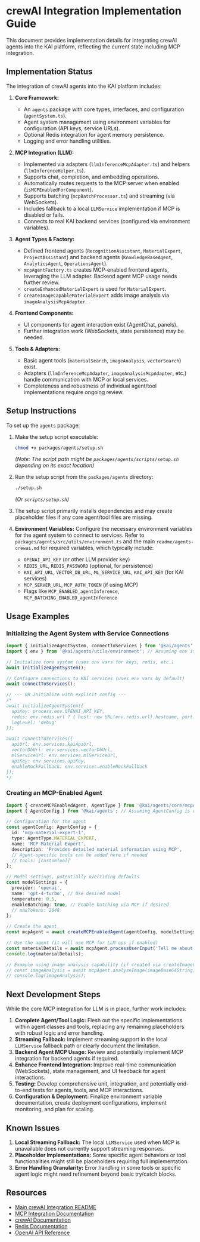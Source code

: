 # crewAI Integration Implementation Guide

This document provides implementation details for integrating crewAI agents into the KAI platform, reflecting the current state including MCP integration.

## Implementation Status

The integration of crewAI agents into the KAI platform includes:

1.  **Core Framework:**
    *   An `agents` package with core types, interfaces, and configuration (`agentSystem.ts`).
    *   Agent system management using environment variables for configuration (API keys, service URLs).
    *   Optional Redis integration for agent memory persistence.
    *   Logging and error handling utilities.

2.  **MCP Integration (LLM):**
    *   Implemented via adapters (`llmInferenceMcpAdapter.ts`) and helpers (`llmInferenceHelper.ts`).
    *   Supports chat, completion, and embedding operations.
    *   Automatically routes requests to the MCP server when enabled (`isMCPEnabledForComponent`).
    *   Supports batching (`mcpBatchProcessor.ts`) and streaming (via WebSockets).
    *   Includes fallback to a local `LLMService` implementation if MCP is disabled or fails.
    *   Connects to real KAI backend services (configured via environment variables).

3.  **Agent Types & Factory:**
    *   Defined frontend agents (`RecognitionAssistant`, `MaterialExpert`, `ProjectAssistant`) and backend agents (`KnowledgeBaseAgent`, `AnalyticsAgent`, `OperationsAgent`).
    *   `mcpAgentFactory.ts` creates MCP-enabled frontend agents, leveraging the LLM adapter. Backend agent MCP usage needs further review.
    *   `createEnhancedMaterialExpert` is used for `MaterialExpert`.
    *   `createImageCapableMaterialExpert` adds image analysis via `imageAnalysisMcpAdapter`.

4.  **Frontend Components:**
    *   UI components for agent interaction exist (AgentChat, panels).
    *   Further integration work (WebSockets, state persistence) may be needed.

5.  **Tools & Adapters:**
    *   Basic agent tools (`materialSearch`, `imageAnalysis`, `vectorSearch`) exist.
    *   Adapters (`llmInferenceMcpAdapter`, `imageAnalysisMcpAdapter`, etc.) handle communication with MCP or local services.
    *   Completeness and robustness of individual agent/tool implementations require ongoing review.

## Setup Instructions

To set up the `agents` package:

1. Make the setup script executable:
   ```bash
   chmod +x packages/agents/setup.sh
   ```
   *(Note: The script path might be `packages/agents/scripts/setup.sh` depending on its exact location)*

2.  Run the setup script from the `packages/agents` directory:
    ```bash
    ./setup.sh 
    ```
    *(Or `scripts/setup.sh`)*

3.  The setup script primarily installs dependencies and may create placeholder files if any core agent/tool files are missing.

4.  **Environment Variables:** Configure the necessary environment variables for the agent system to connect to services. Refer to `packages/agents/src/utils/environment.ts` and the main `readme/agents-crewai.md` for required variables, which typically include:
    *   `OPENAI_API_KEY` (or other LLM provider key)
    *   `REDIS_URL`, `REDIS_PASSWORD` (optional, for persistence)
    *   `KAI_API_URL`, `VECTOR_DB_URL`, `ML_SERVICE_URL`, `KAI_API_KEY` (for KAI services)
    *   `MCP_SERVER_URL`, `MCP_AUTH_TOKEN` (if using MCP)
    *   Flags like `MCP_ENABLED_agentInference`, `MCP_BATCHING_ENABLED_agentInference`

## Usage Examples

### Initializing the Agent System with Service Connections

```typescript
import { initializeAgentSystem, connectToServices } from '@kai/agents';
import { env } from '@kai/agents/utils/environment'; // Assuming env is exported

// Initialize core system (uses env vars for keys, redis, etc.)
await initializeAgentSystem(); 

// Configure connections to KAI services (uses env vars by default)
await connectToServices(); 

// --- OR Initialize with explicit config ---
/*
await initializeAgentSystem({
  apiKey: process.env.OPENAI_API_KEY,
  redis: env.redis.url ? { host: new URL(env.redis.url).hostname, port: parseInt(new URL(env.redis.url).port || '6379'), password: env.redis.password } : undefined,
  logLevel: 'debug'
});

await connectToServices({
  apiUrl: env.services.kaiApiUrl,
  vectorDbUrl: env.services.vectorDbUrl,
  mlServiceUrl: env.services.mlServiceUrl,
  apiKey: env.services.apiKey,
  enableMockFallback: env.services.enableMockFallback
});
*/
```

### Creating an MCP-Enabled Agent

```typescript
import { createMCPEnabledAgent, AgentType } from '@kai/agents/core/mcpAgentFactory';
import { AgentConfig } from '@kai/agents'; // Assuming AgentConfig is exported

// Configuration for the agent
const agentConfig: AgentConfig = {
  id: 'mcp-material-expert-1',
  type: AgentType.MATERIAL_EXPERT,
  name: 'MCP Material Expert',
  description: 'Provides detailed material information using MCP',
  // Agent-specific tools can be added here if needed
  // tools: [customTool] 
};

// Model settings, potentially overriding defaults
const modelSettings = {
  provider: 'openai',
  name: 'gpt-4-turbo', // Use desired model
  temperature: 0.5,
  enableBatching: true, // Enable batching via MCP if desired
  // maxTokens: 2048 
};

// Create the agent
const mcpAgent = await createMCPEnabledAgent(agentConfig, modelSettings);

// Use the agent (it will use MCP for LLM ops if enabled)
const materialDetails = await mcpAgent.processUserInput('Tell me about Carrara marble.');
console.log(materialDetails);

// Example using image analysis capability (if created via createImageCapableMaterialExpert)
// const imageAnalysis = await mcpAgent.analyzeImage(imageBase64String);
// console.log(imageAnalysis);
```

## Next Development Steps

While the core MCP integration for LLM is in place, further work includes:

1.  **Complete Agent/Tool Logic:** Flesh out the specific implementations within agent classes and tools, replacing any remaining placeholders with robust logic and error handling.
2.  **Streaming Fallback:** Implement streaming support in the local `LLMService` fallback path or clearly document the limitation.
3.  **Backend Agent MCP Usage:** Review and potentially implement MCP integration for backend agents if required.
4.  **Enhance Frontend Integration:** Improve real-time communication (WebSockets), state management, and UI feedback for agent interactions.
5.  **Testing:** Develop comprehensive unit, integration, and potentially end-to-end tests for agents, tools, and MCP interactions.
6.  **Configuration & Deployment:** Finalize environment variable documentation, create deployment configurations, implement monitoring, and plan for scaling.

## Known Issues

1.  **Local Streaming Fallback:** The local `LLMService` used when MCP is unavailable does not currently support streaming responses.
2.  **Placeholder Implementations:** Some specific agent behaviors or tool functionalities might still be placeholders requiring full implementation.
3.  **Error Handling Granularity:** Error handling in some tools or specific agent logic might need refinement beyond basic try/catch blocks.

## Resources

- [Main crewAI Integration README](./agents-crewai.md)
- [MCP Integration Documentation](./../packages/agents/src/docs/mcp-integration.md)
- [crewAI Documentation](https://docs.crewai.com/)
- [Redis Documentation](https://redis.io/docs)
- [OpenAI API Reference](https://platform.openai.com/docs/api-reference)